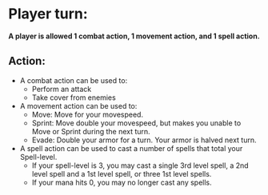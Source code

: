 # Player turn:
**A player is allowed 1 combat action, 1 movement action, and 1 spell action.**
## Action:
* A combat action can be used to:
    * Perform an attack
    * Take cover from enemies
* A movement action can be used to:
    * Move: Move for your movespeed.
    * Sprint: Move double your movespeed, but makes you unable to Move or Sprint during the next turn.
    * Evade: Double your armor for a turn. Your armor is halved next turn.
* A spell action can be used to cast a number of spells that total your Spell-level.
    * If your spell-level is 3, you may cast a single 3rd level spell, a 2nd level spell and a 1st level spell, or three 1st level spells.
    * If your mana hits 0, you may no longer cast any spells. 